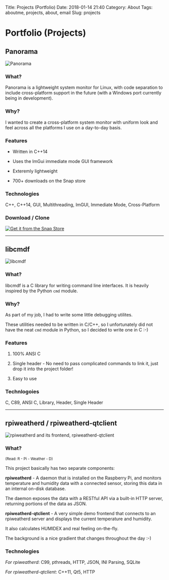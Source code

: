 Title: Projects (Portfolio)
Date: 2018-01-14 21:40
Category: About
Tags: aboutme, projects, about, email
Slug: projects

# Portfolio (Projects)

## Panorama
![Panorama]({static}/screenshots/screenshot_panorama.png)

### What?
Panorama is a lightweight system monitor for Linux, with code separation to include cross-platform support
in the future (with a Windows port currently being in development).

### Why?
I wanted to create a cross-platform system monitor with uniform look and feel across all the
platforms I use on a day-to-day basis.

### Features
* Written in C++14

* Uses the ImGui immediate mode GUI framework

* Exteremly lightweight

* 700+ downloads on the Snap store

### Technologies
C++, C++14, GUI, Multithreading, ImGUI, Immediate Mode, Cross-Platform

### Download / Clone
[![Get it from the Snap Store](https://snapcraft.io/static/images/badges/en/snap-store-black.svg)](https://snapcraft.io/panorama)

----

## libcmdf
![libcmdf]({static}/screenshots/screenshot_libcmdf.png)

### What?
libcmdf is a C library for writing command line interfaces. It is heavily inspired by the Python <code>cmd</code> module.

### Why?
As part of my job, I had to write some little debugging utilites.

These utilities needed to be written in C/C++, so I unfortunately did not have the neat <code>cmd</code> module
in Python, so I decided to write one in C :-)

### Features
1. 100% ANSI C

2. Single header - No need to pass complicated commands to link it, just drop it into the project folder!

3. Easy to use

### Technlogoies
C, C89, ANSI C, Library, Header, Single Header

--------

## rpiweatherd / rpiweatherd-qtclient
![rpiweatherd and its frontend, rpiweatherd-qtclient]({static}/screenshots/screenshot_rpiweatherd.png)

### What?
<sup>(Read: R - Pi - Weather - D)</sup>

This project basically has two separate components:

**rpiweatherd** - A daemon that is installed on the Raspberry Pi, and monitors temperature and humidity data with
a connected sensor, storing this data in an internal on-disk database.

The daemon exposes the data with a RESTful API via a built-in HTTP server, returning portions of the data
as JSON.

**rpiweatherd-qtclient** - A very simple demo frontend that connects to an rpiweatherd server and displays the
current temperature and humidity.

It also calculates HUMIDEX and real feeling on-the-fly.

The background is a nice gradient that changes throughout the day :-)

### Technologies
*For rpiweatherd*: C99, pthreads, HTTP, JSON, INI Parsing, SQLite

*For rpiweatherd-qtclient*: C++11, Qt5, HTTP
